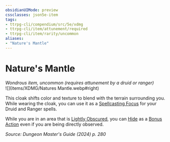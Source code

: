 ```yaml
---
obsidianUIMode: preview
cssclasses: json5e-item
tags:
- ttrpg-cli/compendium/src/5e/xdmg
- ttrpg-cli/item/attunement/required
- ttrpg-cli/item/rarity/uncommon
aliases: 
- "Nature's Mantle"
---
```

# Nature's Mantle
*Wondrous item, uncommon (requires attunement by a druid or ranger)*  
![](items/XDMG/Natures Mantle.webp#right)  


This cloak shifts color and texture to blend with the terrain surrounding you. While wearing the cloak, you can use it as a [Spellcasting Focus](spellcasting-focus-xphb.md) for your Druid and Ranger spells.

While you are in an area that is [Lightly Obscured](lightly-obscured-xphb.md), you can [Hide](actions.md#Hide) as a [Bonus Action](bonus-action-xphb.md) even if you are being directly observed.

*Source: Dungeon Master's Guide (2024) p. 280*